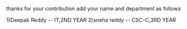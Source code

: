 thanks for your contribution
add your name and department as follows

1)Deepak Reddy -- IT,2ND YEAR
2)sneha reddy -- CSC-C,3RD YEAR

